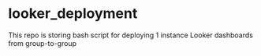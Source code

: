 # looker_deployment
This repo is storing bash script for deploying 1 instance Looker dashboards from group-to-group
